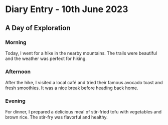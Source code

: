 # Diary Entry - 10th June 2023

## A Day of Exploration

### Morning
Today, I went for a hike in the nearby mountains. The trails were beautiful and the weather was perfect for hiking.

### Afternoon
After the hike, I visited a local café and tried their famous avocado toast and fresh smoothies. It was a nice break before heading back home.

### Evening
For dinner, I prepared a delicious meal of stir-fried tofu with vegetables and brown rice. The stir-fry was flavorful and healthy.
